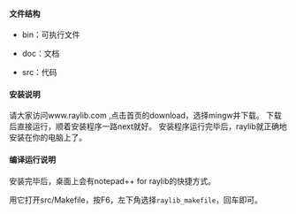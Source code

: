 #### 文件结构

- bin：可执行文件

- doc：文档

- src：代码

#### 安装说明

请大家访问www.raylib.com ,点击首页的download，选择mingw并下载。
下载后直接运行，顺着安装程序一路next就好。
安装程序运行完毕后，raylib就正确地安装在你的电脑上了。

#### 编译运行说明

安装完毕后，桌面上会有notepad++ for raylib的快捷方式。

用它打开src/Makefile，按F6，左下角选择```raylib_makefile```，回车即可。